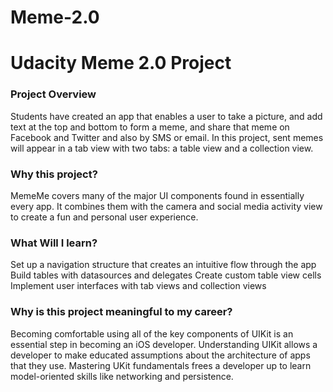 # Meme-2.0
# Udacity Meme 2.0 Project

### Project Overview
Students have created an app that enables a user to take a picture, and add text at the top and bottom to form a meme, and share that meme on Facebook and Twitter and also by SMS or email. In this project, sent memes will appear in a tab view with two tabs: a table view and a collection view.

### Why this project?
MemeMe covers many of the major UI components found in essentially every app. It combines them with the camera and social media activity view to create a fun and personal user experience.

### What Will I learn?
Set up a navigation structure that creates an intuitive flow through the app
Build tables with datasources and delegates
Create custom table view cells
Implement user interfaces with tab views and collection views

### Why is this project meaningful to my career?
Becoming comfortable using all of the key components of UIKit is an essential step in becoming an iOS developer.
Understanding UIKit allows a developer to make educated assumptions about the architecture of apps that they use.
Mastering UKit fundamentals frees a developer up to learn model-oriented skills like networking and persistence.

